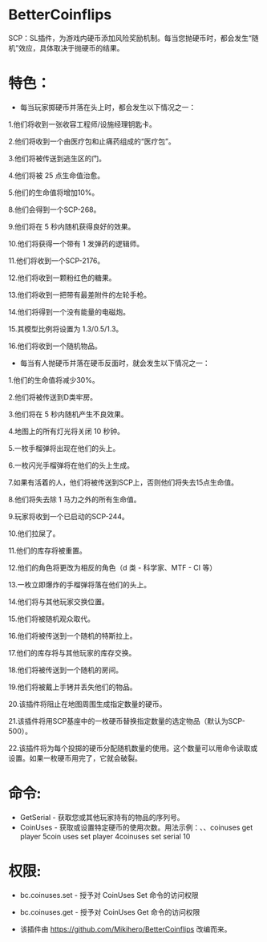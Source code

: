 # BetterCoinflips
  
SCP：SL插件，为游戏内硬币添加风险奖励机制。每当您抛硬币时，都会发生“随机”效应，具体取决于抛硬币的结果。

# 特色：
- 每当玩家掷硬币并落在头上时，都会发生以下情况之一：

 1.他们将收到一张收容工程师/设施经理钥匙卡。
 
 2.他们将收到一个由医疗包和止痛药组成的“医疗包”。
 
 3.他们将被传送到逃生区的门。
 
 4.他们将被 25 点生命值治愈。
 
 5.他们的生命值将增加10%。
 
 8.他们会得到一个SCP-268。
 
 9.他们将在 5 秒内随机获得良好的效果。
 
 10.他们将获得一个带有 1 发弹药的逻辑师。
 
 11.他们将收到一个SCP-2176。
 
 12.他们将收到一颗粉红色的糖果。
 
 13.他们将收到一把带有最差附件的左轮手枪。
 
 14.他们将得到一个没有能量的电磁炮。
 
 15.其模型比例将设置为 1.3/0.5/1.3。
 
 16.他们将收到一个随机物品。
 
- 每当有人抛硬币并落在硬币反面时，就会发生以下情况之一：

 1.他们的生命值将减少30%。

 2.他们将被传送到D类牢房。

 3.他们将在 5 秒内随机产生不良效果。

 4.地图上的所有灯光将关闭 10 秒钟。

 5.一枚手榴弹将出现在他们的头上。

 6.一枚闪光手榴弹将在他们的头上生成。

 7.如果有活着的人，他们将被传送到SCP上，否则他们将失去15点生命值。

 8.他们将失去除 1 马力之外的所有生命值。

 9.玩家将收到一个已启动的SCP-244。

 10.他们拉屎了。

 11.他们的库存将被重置。

 12.他们的角色将更改为相反的角色（d 类 - 科学家、MTF - CI 等）

 13.一枚立即爆炸的手榴弹将落在他们的头上。

 14.他们将与其他玩家交换位置。

 15.他们将被随机观众取代。

 16.他们将被传送到一个随机的特斯拉上。

 17.他们的库存将与其他玩家的库存交换。

 18.他们将被传送到一个随机的房间。

 19.他们将被戴上手铐并丢失他们的物品。

 20.该插件将阻止在地图周围生成指定数量的硬币。

 21.该插件将用SCP基座中的一枚硬币替换指定数量的选定物品（默认为SCP-500）。

 22.该插件将为每个投掷的硬币分配随机数量的使用。这个数量可以用命令读取或设置。如果一枚硬币用完了，它就会破裂。

# 命令:
- GetSerial - 获取您或其他玩家持有的物品的序列号。
- CoinUses - 获取或设置特定硬币的使用次数。用法示例：、、coinuses get player 5coin uses set player 4coinuses set serial 10

# 权限:
- bc.coinuses.set - 授予对 CoinUses Set 命令的访问权限
- bc.coinuses.get - 授予对 CoinUses Get 命令的访问权限

- 该插件由 https://github.com/Mikihero/BetterCoinflips 改编而来。

